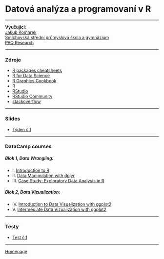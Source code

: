# Datová analýza a programovaní v R 

--- 

**Vyučující:**  
[Jakub Komárek](https://www.paqresearch.cz/)  
[Smíchovská střední průmyslová škola a gymnázium](https://www.ssps.cz/)  
[PAQ Research](https://www.paqresearch.cz/) 

--- 

### Zdroje

+ [R packages cheatsheets](https://github.com/JakubKomarek/SSPS/tree/gh-pages/R/cheatsheets)
+ [R for Data Science](https://r4ds.had.co.nz/)
+ [R Graphics Cookbook](https://r-graphics.org/)
+ [R](https://www.r-project.org/)
+ [RStudio](https://www.rstudio.com/products/RStudio/)   
+ [RStudio Community](https://community.rstudio.com/) 
+ [stackoverflow](https://stackoverflow.com/tags/r/info) 


--- 

### Slides

+ [Týden č.1](https://github.com/JakubKomarek/SSPS/tree/gh-pages/R/slides)
 
--- 

### DataCamp courses  

##### Blok 1, Data Wrangling:
+ I. [Introduction to R](https://app.datacamp.com/learn/courses/free-introduction-to-r)
+ II. [Data Manipulation with dplyr](https://app.datacamp.com/learn/courses/data-manipulation-with-dplyr)
+ III. [Case Study: Exploratory Data Analysis in R](https://app.datacamp.com/learn/courses/case-study-exploratory-data-analysis-in-r)  <br>
##### Blok 2, Data Vizualization:
+ IV. [Introduction to Data Visualization with ggplot2](https://app.datacamp.com/learn/courses/introduction-to-data-visualization-with-ggplot2)
+ V. [Intermediate Data Vizualization with ggplot2](https://app.datacamp.com/learn/courses/intermediate-data-visualization-with-ggplot2)

--- 
### Testy 

+ [Test č.1](https://github.com/JakubKomarek/SSPS/tree/gh-pages/R/testy)

---

[Homepage](https://JakubKomarek.github.io/SSPS/)
